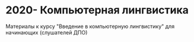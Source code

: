 # 2020- Компьютерная лингвистика
Материалы к курсу "Введение в компьютерную лингвистику" для начинающих (слушателей ДПО)
